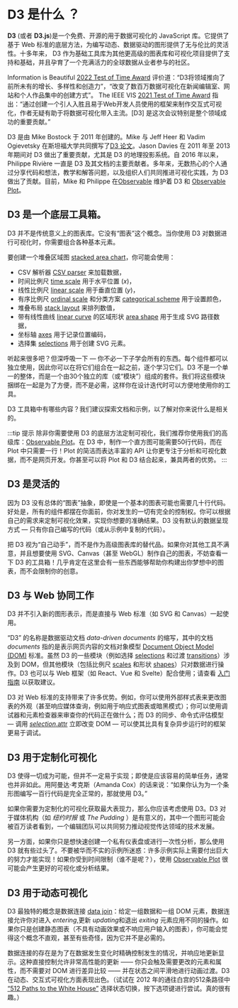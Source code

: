 <script setup>

import * as Plot from "@observablehq/plot";
import * as d3 from "d3";
import {useData} from "vitepress";
import {computed} from "vue";
import LogoDiagram from "./components/LogoDiagram.vue";
import PlotRender from "./components/PlotRender.js";

const {site: {value: {themeConfig: {sidebar}}}} = useData();

const paths = computed(() => {
  const paths = [];
  (function visit(node, path) {
    paths.push({path, link: node.link && `.${node.link}`});
    if (node.items) {
      for (const item of node.items) {
        visit(item, (path === "/" ? path : path + "/") + item.text);
      }
    }
  })({items: sidebar}, "/D3");
  return paths;
});

// https://github.com/observablehq/plot/issues/1703
function computeTreeWidth(paths) {
  const root = d3.tree().nodeSize([1, 1])(d3.stratify().path((d) => d.path)(paths));
  const [x1, x2] = d3.extent(root, (d) => d.x);
  return x2 - x1;
}

</script>

# D3 是什么 ？

<LogoDiagram />

**D3** (或者 **D3.js**)是一个免费、开源的用于数据可视化的 JavaScript 库。它提供了基于 Web 标准的底层方法，为编写动态、数据驱动的图形提供了无与伦比的灵活性。十多年来， D3 作为基础工具库为其他更高级的图表库和可视化项目提供了支持和基础，并且孕育了一个充满活力的全球数据从业者参与的社区。

Information is Beautiful [2022 Test of Time Award](https://nightingaledvs.com/information-is-beautiful-awards-test-of-time/) 评价道：“D3将领域推向了前所未有的增长、多样性和创造力”，“改变了数百万数据可视化在新闻编辑室、网站和个人作品集中的创建方式”。 The IEEE VIS [2021 Test of Time Award](https://ieeevis.org/year/2021/info/awards/test-of-time-awards) 指出：“通过创建一个引人入胜且易于Web开发人员使用的框架来制作交互式可视化，作者无疑有助于将数据可视化带入主流。[D3] 是这次会议特别是整个领域成功的重要贡献。”

D3 是由 Mike Bostock 于 2011 年创建的。Mike 与 Jeff Heer 和 Vadim Ogievetsky 在斯坦福大学共同撰写了[D3 论文](http://vis.stanford.edu/papers/d3)。Jason Davies 在 2011 年至 2013 年期间对 D3 做出了重要贡献，尤其是 D3 的地理投影系统。自 2016 年以来，Philippe Rivière 一直是 D3 及其文档的主要贡献者。多年来，无数热心的个人通过分享代码和想法，教学和解答问题，以及组织人们共同推进可视化实践，为 D3 做出了贡献。目前，Mike 和 Philippe 在[Observable](https://observablehq.com) 维护着 D3 和 [Observable Plot](https://observablehq.com/plot)。

## D3 是一个底层工具箱。

D3 并不是传统意义上的图表库。它没有“图表”这个概念。当你使用 D3 对数据进行可视化时，你需要组合各种基本元素。

要创建一个堆叠区域图 [stacked area chart](https://observablehq.com/@d3/stacked-area-chart/2)，你可能会使用：

- CSV 解析器 [CSV parser](./d3-dsv.md) 来加载数据，
- 时间比例尺 [time scale](./d3-scale/time.md) 用于水平位置 (*x*)，
- 线性比例尺 [linear scale](./d3-scale/linear.md) 用于垂直位置 (*y*)，
- 有序比例尺 [ordinal scale](./d3-scale/ordinal.md) 和分类方案 [categorical scheme](./d3-scale-chromatic/categorical.md) 用于设置颜色，
- 堆叠布局 [stack layout](./d3-shape/stack.md) 来排列数值，
- 带有线性曲线 [linear curve](./d3-shape/curve.md)  的区域形状 [area shape](./d3-shape/area.md) 用于生成 SVG 路径数据，
- 坐标轴 [axes](./d3-axis.md)  用于记录位置编码，
- 选择集 [selections](./d3-selection.md) 用于创建 SVG 元素。

听起来很多吧？但深呼吸一下 — 你不必一下子学会所有的东西。每个组件都可以独立使用，因此你可以在将它们组合在一起之前，逐个学习它们。D3 不是一个单一的整体，而是一个由30个独立的库（或“模块”）组成的套件。我们将这些模块捆绑在一起是为了方便，而不是必需，这样你在设计迭代时可以方便地使用你的工具。

D3 工具箱中有哪些内容？我们建议探索文档和示例，以了解对你来说什么是相关的。

<PlotRender :options='{
  axis: null,
  height: computeTreeWidth(paths) * 12,
  marginTop: 4,
  marginBottom: 4,
  marginRight: 120,
  marks: [
    Plot.tree(paths, {path: "path", textStroke: "var(--vp-c-bg)", channels: {href: {value: "link", filter: null}}, treeSort: null})
  ]
}' />

:::tip 提示
除非你需要使用 D3 的底层方法定制可视化，我们推荐你使用我们的高级库：[Observable Plot](https://observablehq.com/plot)。在 D3 中，制作一个直方图可能需要50行代码，而在 Plot 中只需要一行！Plot 的简洁而表达丰富的 API 让你更专注于分析和可视化数据，而不是网页开发。你甚至可以将 Plot 和 D3 结合起来，兼具两者的优势。
:::

## D3 是灵活的

因为 D3 没有总体的“图表”抽象，即使是一个基本的图表可能也需要几十行代码。好处是，所有的组件都摆在你面前，你对发生的一切有完全的控制权。你可以根据自己的需求来定制可视化效果，实现你想要的准确结果。D3 没有默认的数据呈现方式 — 只有你自己编写的代码（或从示例中复制的代码）。

把 D3 视为“自己动手”，而不是作为高级图表库的替代品。如果你对其他工具不满意，并且想要使用 SVG、Canvas（甚至 WebGL）制作自己的图表，不妨查看一下 D3 的工具箱！几乎肯定在这里会有一些东西能够帮助你构建出你梦想中的图表，而不会限制你的创意。

## D3 与 Web 协同工作

D3 并不引入新的图形表示，而是直接与 Web 标准（如 SVG 和 Canvas）一起使用。

“D3” 的名称是数据驱动文档 *data-driven documents* 的缩写，其中的文档 *documents* 指的是表示网页内容的文档对象模型 [Document Object Model (DOM)](https://developer.mozilla.org/en-US/docs/Web/API/Document_Object_Model) 标准。虽然 D3 的一些模块（例如选择 [selections](./d3-selection.md) 和过渡 [transitions](./d3-selection.md)）涉及到 DOM，但其他模块（包括比例尺 [scales](./d3-scale.md) 和形状 [shapes](./d3-shape.md)）只对数据进行操作。D3 也可以与 Web 框架（如 React、Vue 和 Svelte）配合使用；请查看 [入门指南](./getting-started.md) 以获取建议。

D3 对 Web 标准的支持带来了许多优势。例如，你可以使用外部样式表来更改图表的外观（甚至响应媒体查询，例如用于响应式图表或暗黑模式）；你可以使用调试器和元素检查器来审查你的代码正在做什么；而 D3 的同步、命令式评估模型 — 调用 [*selection*.attr](./d3-selection/modifying.md#selection_attr) 立即改变 DOM — 可以使其比具有复杂异步运行时的框架更易于调试。

## D3 用于定制化可视化

D3 使得一切成为可能，但并不一定易于实现；即使是应该容易的简单任务，通常也并非如此。用阿曼达·考克斯（Amanda Cox）的话来说：“如果你认为为一个条形图编写一百行代码是完全正常的，那就使用 D3。”

如果你需要为定制化的可视化获取最大表现力，那么你应该考虑使用 D3。D3 对于媒体机构（如 *纽约时报* 或 *The Pudding* ）是有意义的，其中一个图形可能会被百万读者看到，一个编辑团队可以共同努力推动视觉传达领域的技术发展。

另一方面，如果你只是想快速创建一个私有仪表盘或进行一次性分析，那么使用 D3 就有些过头了。不要被华而不实的示例所迷惑：许多示例实际上需要付出巨大的努力才能实现！如果你受到时间限制（谁不是呢？），使用 [Observable Plot](https://observablehq.com/plot) 很可能会产生更好的可视化或分析结果。

## D3 用于动态可视化

D3 最独特的概念是数据连接 [data join](./d3-selection/joining.md)：给定一组数据和一组 DOM 元素，数据连接允许你对进入 *entering*,更新 *updating*和退出 *exiting* 元素应用不同的操作。如果你只是创建静态图表（不具有动画效果或不响应用户输入的图表），你可能会觉得这个概念不直观，甚至有些奇怪，因为它并不是必需的。

数据连接的存在是为了在数据发生变化时精确控制发生的情况，并响应地更新显示。这种直接控制允许非常高性能的更新 —— 你只会触及需要更改的元素和属性，而不需要对 DOM 进行差异比较 —— 并在状态之间平滑地进行动画过渡。D3 在动态、交互式可视化方面表现出色。（试试在 2012 年的通往白宫的512条路径中  [“512 Paths to the White House”](https://archive.nytimes.com/www.nytimes.com/interactive/2012/11/02/us/politics/paths-to-the-white-house.html) 选择状态切换，按下选项键进行尝试。真的很有趣。）
